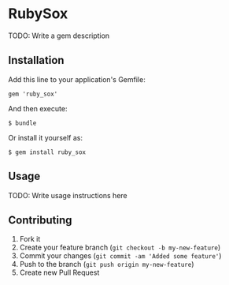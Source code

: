 # RubySox

TODO: Write a gem description

## Installation

Add this line to your application's Gemfile:

    gem 'ruby_sox'

And then execute:

    $ bundle

Or install it yourself as:

    $ gem install ruby_sox

## Usage

TODO: Write usage instructions here

## Contributing

1. Fork it
2. Create your feature branch (`git checkout -b my-new-feature`)
3. Commit your changes (`git commit -am 'Added some feature'`)
4. Push to the branch (`git push origin my-new-feature`)
5. Create new Pull Request
